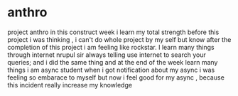 # anthro
project anthro
in this construct week i learn my total strength before this project i was
thinking , i can't do whole project by my self but know after the 
completion of this project i am feeling like rockstar.
I learn many things through internet
nrupul sir always telling use internet to search your queries;
and i did the same thing and at the end of the week learn many things
i am async student when i got notification about my async
 i was feeling so embarace to myself but now  i feel good for my async ,
 because this incident really increase my knowledge
 


